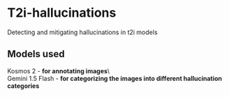 # T2i-hallucinations
Detecting and mitigating hallucinations in t2i models

## Models used
Kosmos 2 - __for annotating images__\  
Gemini 1.5 Flash - __for categorizing the images into different hallucination categories__
